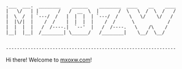 
    .___  ___.  ________    ______    ________  ____    __    ____ 
    |   \/   | |       /   /  __  \  |       /  \   \  /  \  /   / 
    |  \  /  | `---/  /   |  |  |  | `---/  /    \   \/    \/   /  
    |  |\/|  |    /  /    |  |  |  |    /  /      \            /   
    |  |  |  |   /  /----.|  `--'  |   /  /----.   \    /\    /    
    |__|  |__|  /________| \______/   /________|    \__/  \__/     
                                                                   

    --------------------------------------------------------------
    
    
    
Hi there! Welcome to [mxoxw.com](http://www.mxoxw.com)!




